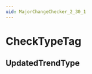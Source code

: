 ```yaml
---
uid: MajorChangeChecker_2_30_1
---
```


# CheckTypeTag

## UpdatedTrendType

<!-- Description, Properties, ... sections are auto-generated. -->
<!-- REPLACE ME AUTO-GENERATION -->

<!-- Uncomment to add extra details -->
<!--### Details-->

<!-- Uncomment to add example code -->
<!--### Example code-->
